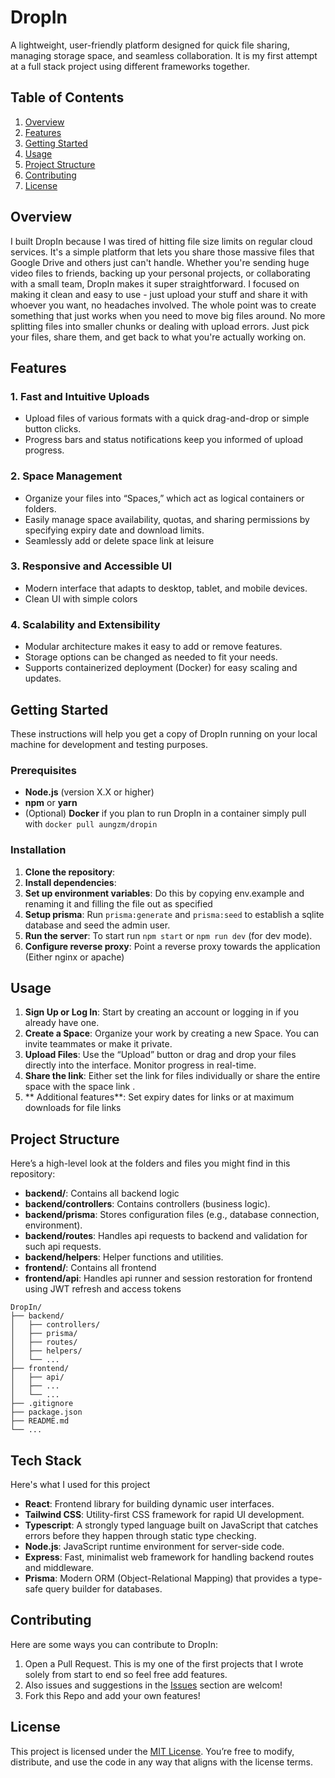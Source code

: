 # DropIn
A lightweight, user-friendly platform designed for quick file sharing, managing storage space, and seamless collaboration. It is my first attempt at a full stack project using different frameworks together. 
## Table of Contents

  1. [Overview]()
  2. [Features]()
  3. [Getting Started]()
  4. [Usage]()
  5. [Project Structure]()
  6. [Contributing]()
  7. [License]()
 

## Overview
I built DropIn because I was tired of hitting file size limits on regular cloud services. It's a simple platform that lets you share those massive files that Google Drive and others just can't handle.
Whether you're sending huge video files to friends, backing up your personal projects, or collaborating with a small team, DropIn makes it super straightforward. I focused on making it clean and easy to use - just upload your stuff and share it with whoever you want, no headaches involved.
The whole point was to create something that just works when you need to move big files around. No more splitting files into smaller chunks or dealing with upload errors. Just pick your files, share them, and get back to what you're actually working on.

## Features

### 1. **Fast and Intuitive Uploads**

  - Upload files of various formats with a quick drag-and-drop or simple button clicks.
  - Progress bars and status notifications keep you informed of upload progress.
### 2. **Space Management**

  - Organize your files into “Spaces,” which act as logical containers or folders.
  - Easily manage space availability, quotas, and sharing permissions by specifying expiry date and download limits.
  - Seamlessly add or delete space link at leisure
### 3. **Responsive and Accessible UI**

  - Modern interface that adapts to desktop, tablet, and mobile devices.
  - Clean UI with simple colors

### 4. **Scalability and Extensibility**

  - Modular architecture makes it easy to add or remove features.
  - Storage options can be changed as needed to fit your needs.
  - Supports containerized deployment (Docker) for easy scaling and updates.
 

## Getting Started
These instructions will help you get a copy of DropIn running on your local machine for development and testing purposes.
### Prerequisites

  - **Node.js** (version X.X or higher)
  - **npm** or **yarn**
  - (Optional) **Docker** if you plan to run DropIn in a container simply pull with `docker pull aungzm/dropin`
### Installation

  1. **Clone the repository**:
  2. **Install dependencies**:
  3. **Set up environment variables**: Do this by copying env.example and renaming it and filling the file out as specified
  4. **Setup prisma**: Run `prisma:generate` and `prisma:seed` to establish a sqlite database and seed the admin user.
  4. **Run the server**: To start run `npm start` or `npm run dev` (for dev mode).
  5. **Configure reverse proxy**: Point a reverse proxy towards the application (Either nginx or apache)
 

## Usage

  1. **Sign Up or Log In**: Start by creating an account or logging in if you already have one.
  2. **Create a Space**: Organize your work by creating a new Space. You can invite teammates or make it private.
  3. **Upload Files**: Use the “Upload” button or drag and drop your files directly into the interface. Monitor progress in real-time.
  4. **Share the link**: Either set the link for files individually or share the entire space with the space link .
  5. ** Additional features**: Set expiry dates for links or at maximum downloads for file links
 

## Project Structure
Here’s a high-level look at the folders and files you might find in this repository:
  - **backend/**: Contains all backend logic 
  - **backend/controllers**: Contains controllers (business logic).
  - **backend/prisma**: Stores configuration files (e.g., database connection, environment).
  - **backend/routes**: Handles api requests to backend and validation for such api requests.
  - **backend/helpers**: Helper functions and utilities.
  - **frontend/**: Contains all frontend
  - **frontend/api**: Handles api runner and session restoration for frontend using JWT refresh and access tokens

```
DropIn/
├── backend/
│   ├── controllers/
│   ├── prisma/
│   ├── routes/
│   ├── helpers/
│   └── ...
├── frontend/
│   ├── api/
│   ├── ...
│   └── ...
├── .gitignore
├── package.json
├── README.md
└── ...
```
## Tech Stack
Here's what I used for this project
-   **React**: Frontend library for building dynamic user interfaces.
-   **Tailwind CSS**: Utility-first CSS framework for rapid UI development.
-   **Typescript**: A strongly typed language built on JavaScript that catches errors before they happen through static type checking.
-   **Node.js**: JavaScript runtime environment for server-side code.
-   **Express**: Fast, minimalist web framework for handling backend routes and middleware.
-   **Prisma**: Modern ORM (Object-Relational Mapping) that provides a type-safe query builder for databases.

## Contributing
Here are some ways you can contribute to DropIn:
  1. Open a Pull Request. This is my one of the first projects that I wrote solely from start to end so feel free add features.
  2. Also issues and suggestions in the [Issues]() section are welcom!
  3. Fork this Repo and add your own features!
 

## License
This project is licensed under the [MIT License](). You’re free to modify, distribute, and use the code in any way that aligns with the license terms.
